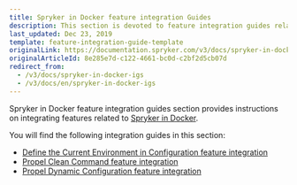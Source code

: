 ```yaml
---
title: Spryker in Docker feature integration Guides
description: This section is devoted to feature integration guides related to Spryker in Docker.
last_updated: Dec 23, 2019
template: feature-integration-guide-template
originalLink: https://documentation.spryker.com/v3/docs/spryker-in-docker-igs
originalArticleId: 8e285e7d-c122-4661-bc0d-c2bf2d5cb07d
redirect_from:
  - /v3/docs/spryker-in-docker-igs
  - /v3/docs/en/spryker-in-docker-igs
---
```


Spryker in Docker feature integration guides section provides instructions on integrating features related to [Spryker in Docker](/docs/scos/dev/the-docker-sdk/{{page.version}}/the-docker-sdk.html).

You will find the following integration guides in this section:

* [Define the Current Environment in Configuration feature integration](/docs/scos/dev/technical-enhancement-integration-guides/integrating-environment-configuration-enhancement.html)
* [Propel Clean Command feature integration](/docs/scos/dev/feature-integration-guides/{{page.version}}/spryker-in-docker/propel-clean-command-feature-integration.html)
* [Propel Dynamic Configuration feature integration](/docs/scos/dev/technical-enhancement-integration-guides/integrating-dynamic-propel-configuration.html)
